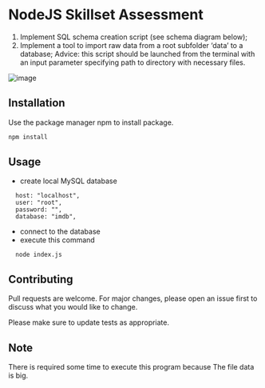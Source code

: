 # NodeJS Skillset Assessment

1. Implement SQL schema creation script (see schema diagram below); 
2. Implement a tool to import raw data from a root subfolder ‘data’ to a database; Advice: this script should be launched from the terminal with an input parameter specifying path to directory with necessary files.
  
![image](https://user-images.githubusercontent.com/101377478/180581904-04b36c10-b9f4-4299-8a14-461c851d8f4d.png)

## Installation

Use the package manager npm to install package.

```bash
npm install
```

## Usage

* create local MySQL database
```
  host: "localhost",
  user: "root",
  password: "",
  database: "imdb",
```

* connect to the database
* execute this command
```
  node index.js
```

## Contributing
Pull requests are welcome. For major changes, please open an issue first to discuss what you would like to change.

Please make sure to update tests as appropriate.

## Note
There is required some time to execute this program because The file data is big.
